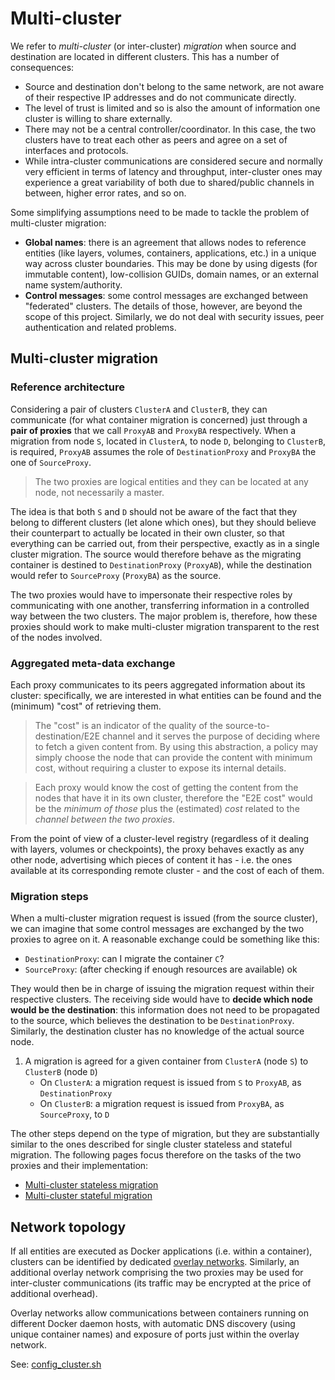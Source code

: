 # Multi-cluster #
We refer to _multi-cluster_ (or inter-cluster) _migration_ when source and destination are located in different clusters.
This has a number of consequences:

- Source and destination don't belong to the same network, are not aware of their respective IP addresses and do not communicate directly.
- The level of trust is limited and so is also the amount of information one cluster is willing to share externally.
- There may not be a central controller/coordinator. In this case, the two clusters have to treat each other as peers and agree on a set of interfaces and protocols.
- While intra-cluster communications are considered secure and normally very efficient in terms of latency and throughput, inter-cluster ones may experience a great variability of both due to shared/public channels in between, higher error rates, and so on.

Some simplifying assumptions need to be made to tackle the problem of multi-cluster migration:
- **Global names**: there is an agreement that allows nodes to reference entities (like layers, volumes, containers, applications, etc.) in a unique way across cluster boundaries. This may be done by using digests (for immutable content), low-collision GUIDs, domain names, or an external name system/authority.
- **Control messages**: some control messages are exchanged between "federated" clusters. The details of those, however, are beyond the scope of this project. Similarly, we do not deal with security issues, peer authentication and related problems.

## Multi-cluster migration ##

### Reference architecture ###
Considering a pair of clusters `ClusterA` and `ClusterB`, they can communicate (for what container migration is concerned) just through a **pair of proxies** that we call `ProxyAB` and `ProxyBA` respectively.
When a migration from node `S`, located in `ClusterA`, to node `D`, belonging to `ClusterB`, is required, `ProxyAB` assumes the role of `DestinationProxy` and `ProxyBA` the one of `SourceProxy`.

> The two proxies are logical entities and they can be located at any node, not necessarily a master.

The idea is that both `S` and `D` should not be aware of the fact that they belong to different clusters (let alone which ones), but they should believe their counterpart to actually be located in their own cluster, so that everything can be carried out, from their perspective, exactly as in a single cluster migration.
The source would therefore behave as the migrating container is destined to `DestinationProxy` (`ProxyAB`), while the destination would refer to `SourceProxy` (`ProxyBA`) as the source.

The two proxies would have to impersonate their respective roles by communicating with one another, transferring information in a controlled way between the two clusters.
The major problem is, therefore, how these proxies should work to make multi-cluster migration transparent to the rest of the nodes involved.

### Aggregated meta-data exchange ###
Each proxy communicates to its peers aggregated information about its cluster: specifically, we are interested in what entities can be found and the (minimum) "cost" of retrieving them.

> The "cost" is an indicator of the quality of the source-to-destination/E2E channel and it serves the purpose of deciding where to fetch a given content from. By using this abstraction, a policy may simply choose the node that can provide the content with minimum cost, without requiring a cluster to expose its internal details.

> Each proxy would know the cost of getting the content from the nodes that have it in its own cluster, therefore the "E2E cost" would be the _minimum of those_ plus the (estimated) _cost_ related to the _channel between the two proxies_.

From the point of view of a cluster-level registry (regardless of it dealing with layers, volumes or checkpoints), the proxy behaves exactly as any other node, advertising which pieces of content it has - i.e. the ones available at its corresponding remote cluster - and the cost of each of them.

### Migration steps ###
When a multi-cluster migration request is issued (from the source cluster), we can imagine that some control messages are exchanged by the two proxies to agree on it.
A reasonable exchange could be something like this:
- `DestinationProxy`: can I migrate the container `C`?
- `SourceProxy`: (after checking if enough resources are available) ok

They would then be in charge of issuing the migration request within their respective clusters. The receiving side would have to **decide which node would be the destination**: this information does not need to be propagated to the source, which believes the destination to be `DestinationProxy`. Similarly, the destination cluster has no knowledge of the actual source node.

1. A migration is agreed for a given container from `ClusterA` (node `S`) to `ClusterB` (node `D`)
   - On `ClusterA`: a migration request is issued from `S` to `ProxyAB`, as `DestinationProxy`
   - On `ClusterB`: a migration request is issued from `ProxyBA`, as `SourceProxy`, to `D`

The other steps depend on the type of migration, but they are substantially similar to the ones described for single cluster stateless and stateful migration.
The following pages focus therefore on the tasks of the two proxies and their implementation:

- [Multi-cluster stateless migration](multi-cluster_stateless.md)
- [Multi-cluster stateful migration](multi-cluster_stateful.md)

## Network topology ##
If all entities are executed as Docker applications (i.e. within a container), clusters can be identified by dedicated [overlay networks](https://docs.docker.com/network/overlay/). Similarly, an additional overlay network comprising the two proxies may be used for inter-cluster communications (its traffic may be encrypted at the price of additional overhead).

Overlay networks allow communications between containers running on different Docker daemon hosts, with automatic DNS discovery (using unique container names) and exposure of ports just within the overlay network.

See: [config_cluster.sh](../multi-cluster/config_cluster.sh)
